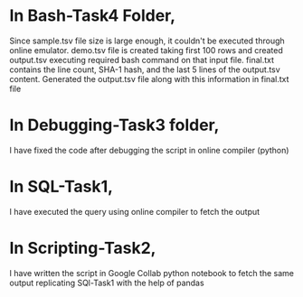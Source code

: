 # In Bash-Task4 Folder, 
Since sample.tsv file size is large enough, it couldn't be executed through online emulator.
demo.tsv file is created taking first 100 rows and created output.tsv executing required bash command on that input file.
final.txt contains the line count, SHA-1 hash, and the last 5 lines of the output.tsv content. 
Generated the output.tsv file along with this information in final.txt file


# In Debugging-Task3 folder, 
I have fixed the code after debugging the script in online compiler (python)


# In SQL-Task1,
I have executed the query using online compiler to fetch the output


# In Scripting-Task2,
I have written the script in Google Collab python notebook to fetch the same output replicating SQl-Task1 with the help of pandas
